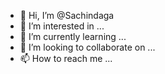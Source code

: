 - 👋 Hi, I’m @Sachindaga
- 👀 I’m interested in ...
- 🌱 I’m currently learning ...
- 💞️ I’m looking to collaborate on ...
- 📫 How to reach me ...

<!---
Sachindaga/Sachindaga is a ✨ special ✨ repository because its `README.md` (this file) appears on your GitHub profile.
You can click the Preview link to take a look at your changes.
--->
